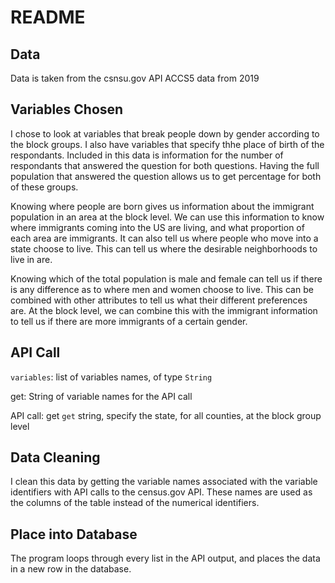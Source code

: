 # README

## Data
Data is taken from the csnsu.gov API
ACCS5 data from 2019

## Variables Chosen
I chose to look at variables that break people down by gender according to the block groups. I also have variables that specify thhe place of birth of the respondants. Included in this data is information for the number of respondants that answered the question for both questions. Having the full population that answered the question allows us to get percentage for both of these groups.

Knowing where people are born gives us information about the immigrant population in an area at the block level. We can use this information to know where immigrants coming into the US are living, and what proportion of each area are immigrants. It can also tell us where people who move into a state choose to live. This can tell us where the desirable neighborhoods to live in are. 

Knowing which of the total population is male and female can tell us if there is any difference as to where men and women choose to live. This can be combined with other attributes to tell us what their different preferences are. At the block level, we can combine this with the immigrant information to tell us if there are more immigrants of a certain gender.


## API Call
`variables`: list of variables names, of type  `String`

get: String of variable names for the API call

API call: get `get` string, specify the state, for all counties, at the block group level

## Data Cleaning
I clean this data by getting the variable names associated with the variable identifiers with API calls to the census.gov API. These names are used as the columns of the table instead of the numerical identifiers.

## Place into Database
The program loops through every list in the API output, and places the data in a new row in the database.

